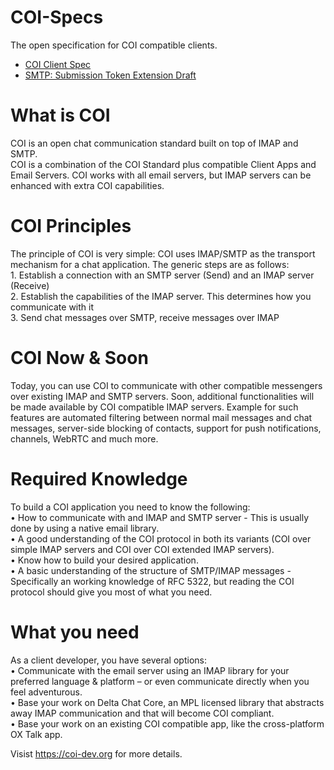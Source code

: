 # COI-Specs
The open specification for COI compatible clients.

* [COI Client Spec](coi-client-spec.md)
* [SMTP: Submission Token Extension Draft](https://datatracker.ietf.org/doc/draft-slusarz-extra-smtp-submission-token/)

# What is COI
COI is an open chat communication standard built on top of IMAP and SMTP.  
COI is a combination of the COI Standard plus compatible Client Apps and Email Servers. 
COI works with all email servers, but IMAP servers can be enhanced with extra COI capabilities.  

# COI Principles
The principle of COI is very simple: COI uses IMAP/SMTP as the transport mechanism for a chat application.
The generic steps are as follows:  
	1.	Establish a connection with an SMTP server (Send) and an IMAP server (Receive)  
	2.	Establish the capabilities of the IMAP server. This determines how you communicate with it  
	3.	Send chat messages over SMTP, receive messages over IMAP  

# COI Now & Soon
Today, you can use COI to communicate with other compatible messengers over existing IMAP and SMTP servers.
Soon, additional functionalities will be made available by COI compatible IMAP servers. Example for such features are automated filtering between normal mail messages and chat messages, server-side blocking of contacts, support for push notifications, channels, WebRTC and much more.

# Required Knowledge
To build a COI application you need to know the following:  
	•	How to communicate with and IMAP and SMTP server - This is usually done by using a native email library.  
	•	A good understanding of the COI protocol in both its variants (COI over simple IMAP servers and COI over COI extended IMAP servers).  
	•	Know how to build your desired application.  
	•	A basic understanding of the structure of SMTP/IMAP messages - Specifically an working knowledge of RFC 5322, but reading the COI protocol should give you most of what you need.

# What you need
As a client developer, you have several options:  
	•	Communicate with the email server using an IMAP library for your preferred language & platform – or even communicate directly when you feel adventurous.  
	•	Base your work on Delta Chat Core, an MPL licensed library that abstracts away IMAP communication and that will become COI compliant.  
	•	Base your work on an existing COI compatible app, like the cross-platform OX Talk app.  
	
Visist https://coi-dev.org for more details.
